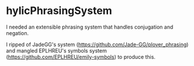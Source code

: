 # hylicPhrasingSystem
I needed an extensible phrasing system that handles conjugation and negation.

I ripped of JadeGG's system (https://github.com/Jade-GG/plover_phrasing) and mangled EPLHREU's symbols system (https://github.com/EPLHREU/emily-symbols) to produce this.
